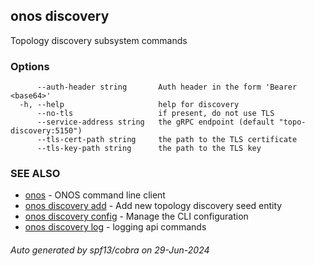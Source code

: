 <!--
SPDX-FileCopyrightText: 2019-present Open Networking Foundation <info@opennetworking.org>

SPDX-License-Identifier: Apache-2.0
-->

## onos discovery

Topology discovery subsystem commands

### Options

```
      --auth-header string       Auth header in the form 'Bearer <base64>'
  -h, --help                     help for discovery
      --no-tls                   if present, do not use TLS
      --service-address string   the gRPC endpoint (default "topo-discovery:5150")
      --tls-cert-path string     the path to the TLS certificate
      --tls-key-path string      the path to the TLS key
```

### SEE ALSO

* [onos](onos.md)	 - ONOS command line client
* [onos discovery add](onos_discovery_add.md)	 - Add new topology discovery seed entity
* [onos discovery config](onos_discovery_config.md)	 - Manage the CLI configuration
* [onos discovery log](onos_discovery_log.md)	 - logging api commands

###### Auto generated by spf13/cobra on 29-Jun-2024
